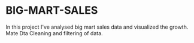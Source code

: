 # BIG-MART-SALES
In this project I've analysed big mart sales data and visualized the growth. Mate Dta Cleaning and filtering of data. 
